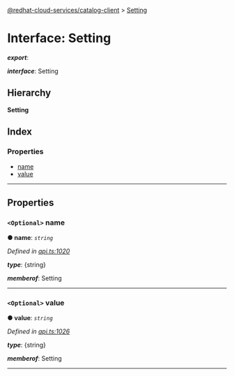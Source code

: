 [@redhat-cloud-services/catalog-client](../README.md) > [Setting](../interfaces/setting.md)

# Interface: Setting

*__export__*: 

*__interface__*: Setting

## Hierarchy

**Setting**

## Index

### Properties

* [name](setting.md#name)
* [value](setting.md#value)

---

## Properties

<a id="name"></a>

### `<Optional>` name

**● name**: *`string`*

*Defined in [api.ts:1020](https://github.com/RedHatInsights/javascript-clients/blob/master/packages/catalog/api.ts#L1020)*

*__type__*: {string}

*__memberof__*: Setting

___
<a id="value"></a>

### `<Optional>` value

**● value**: *`string`*

*Defined in [api.ts:1026](https://github.com/RedHatInsights/javascript-clients/blob/master/packages/catalog/api.ts#L1026)*

*__type__*: {string}

*__memberof__*: Setting

___

